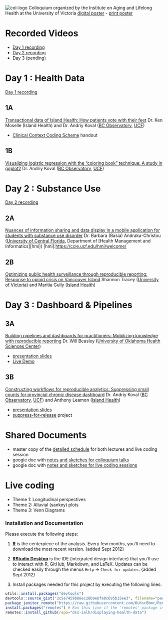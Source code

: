 ![col-logo][col-logo]
Colloquium organized by the Institute on Aging and Lifelong Health at the University of Victoria
[digital poster][digicaster] - [print poster][poster]

# Recorded Videos
 - [Day 1 recording][day-1-recording] 
 - [Day 2 recording][day-2-recording]
 - Day 3 (pending)

[day-1-recording]:https://www.youtube.com/watch?v=oMkACvpE5jg&t=3330s
[day-2-recording]:https://www.youtube.com/watch?v=XfPLIsMvVaY

# Day 1 : Health Data

[Day 1 recording][day-1-recording] 

## 1A
[Transactional data of Island Health: How patients vote with their feet][talk1a]
Dr. Ken Moselle (Island Health) and Dr. Andriy Koval ([BC Observatory](http://www.bccdc.ca/our-services/programs/bc-observatory-for-pop-public-health), [UCF](https://www.ucf.edu/))
 - [Clinical Context Coding Scheme][cccs_handout] handout

## 1B
[Visualizing logistic regression with the “coloring book” technique: A study in ggplot2][talk1b]
Dr. Andriy Koval ([BC Observatory](http://www.bccdc.ca/our-services/programs/bc-observatory-for-pop-public-health), [UCF](https://www.ucf.edu/))


# Day 2 : Substance Use

[Day 2 recording][day-2-recording]

## 2A
[Nuances of information sharing and data display in a mobile application for students with substance use disorder][talk2a]
Dr. Barbara (Basia) Andraka-Christou ([University of Central Florida]((https://www.ucf.edu/)), Department of [Health Management and Informatics][hmi])
[hmi]:https://ccie.ucf.edu/hmi/welcome/

## 2B
[Optimizing public health surveillance through reproducible reporting: Response to opioid crisis on Vancouver Island][talk2b]
Shannon Tracey ([University of Victoria](https://www.uvic.ca/)) and Maritia Gully ([Island Health](https://www.islandhealth.ca/))

# Day 3 : Dashboard & Pipelines

## 3A
[Building pipelines and dashboards for practitioners: Mobilizing knowledge with reproducible reporting][talk3a]
Dr. Will Beasley ([University of Oklahoma Health Sciences Center](https://ouhsc.edu/bbmc/team/))

- [presentation slides][talk3a-focus] 
- [Live Demo](https://raw.githack.com/dss-ialh/displaying-health-data/master/analysis/dashboard-1/dashboard-1.html)

## 3B
[Constructing workflows for reproducible analytics: Suppressing small counts for provincial chronic disease dashboard][talk3b]
Dr. Andriy Koval ([BC Observatory](http://www.bccdc.ca/our-services/programs/bc-observatory-for-pop-public-health), [UCF](https://www.ucf.edu/)) and Anthony Leamon ([Island Health](https://www.islandhealth.ca/))

- [presentation slides][talk3b] 
- [suppress-for-release][suppress-for-release] project

[talk1a]:https://drive.google.com/open?id=14swb2d7UKwFQuN6CRQM22jRbQcD80RSa   
[cccs_handout]:https://drive.google.com/open?id=1pQNX-dcLOZHrUxYve6ewKnZ8UgbrZllA
[talk1b]:https://drive.google.com/open?id=1ALz8dc-bTNSMwxEwMDwe-l5xlmaAtme2
[talk2a]:https://drive.google.com/file/d/1NSuSFeYBCJyUxA_JHWYutsmK9dQZwwNg/view?usp=sharing
[talk2b]:https://drive.google.com/open?id=1AeMVV47FPcJEl_kJSuqmWm2kzpfeRWj5
[talk3a]:https://github.com/dss-ialh/displaying-health-data/blob/master/documentation/products/beasley/dhd-2018-uvic-3-a-beasley-2018-11-29.pdf
[talk3a-focus]:https://raw.githack.com/dss-ialh/displaying-health-data/master/documentation/products/beasley/dhd-2018-uvic-3-a-beasley-2018-11-29.pdf
[talk3b]:https://drive.google.com/open?id=189-CqQO_MklrEBtowV4GfjQV_emvDkME
[suppress-for-release]:https://github.com/IHACRU/suppress-for-release

# Shared Documents
- master copy of the [detailed schedule][schedule] for both lectures and live coding session
- google doc with [notes and sketches for colloquium talks][notes_talks]
- google doc with [notes and sketches for live coding sessions][notes_live]

[notes_talks]:https://docs.google.com/document/d/15SYHa7mftXQk8qyGJ9aT26kQOjbCqtzrg6IS68Foflc/edit?usp=sharing
[notes_live]:https://docs.google.com/document/d/1ARRecAQWkWZ80dedC5Qcv7_fHOAny_sE1fHipssauJU/edit?usp=sharing
[schedule]:https://docs.google.com/document/d/1emVSoSsf7Sh1fSXrl_S_kC3ng_-lCD8t5EtIb1AHea8/edit?usp=sharing




# Live coding
- Theme 1: Longitudinal perspectives
- Theme 2: Alluvial (sankey) plots
- Theme 3: Venn Diagrams

[col-logo]:libs/images/colloquium-logo-head.jpg
[digicaster]:https://drive.google.com/open?id=1UmU7yrm4pon8Ilh1rhlGuKdxeLmhuay4
[poster]:https://drive.google.com/open?id=1ko083Jix6jp6urFq-ghMhvlFs0P_5VQd
[schedule-summary]:https://drive.google.com/open?id=1h5qDcoRTJNLSteSOc7AaJ4T7yiBHfANy


### Installation and Documentation

Please execute the following steps:
1. **[R](http://cran.r-project.org/)** is the centerpiece of the analysis. Every few months, you'll need to download the most recent version.  {added Sept 2012}

2. **[RStudio Desktop](http://www.rstudio.com/ide/download/desktop)** is the IDE (integrated design interface) that you'll use to interact with R, GitHub, Markdown, and LaTeX. Updates can be checked easily through the menus `Help` -> `Check for updates`.   {added Sept 2012}

3. Install packages needed for this project by executing the following lines:
```r
utils::install.packages("devtools")
devtools::source_gist("2c5e7459b88ec28b9e8fa0c695b15ee3", filename="package-janitor-bbmc.R")
package_janitor_remote("https://raw.githubusercontent.com/OuhscBbmc/RedcapExamplesAndPatterns/master/utility/package-dependency-list.csv")
install.packages("remotes") # Run this line if the 'remotes' package isn't installed already.
remotes::install_github(repo="dss-ialh/displaying-health-data")
 ```
